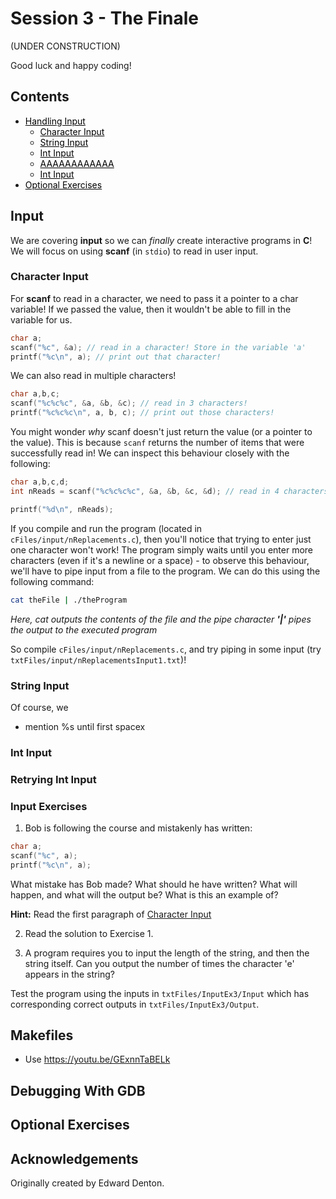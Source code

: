 # Session 3 - The Finale

(UNDER CONSTRUCTION)


Good luck and happy coding!

## Contents 

- <a href="#Input" style="color: black;"> Handling Input </a>
    - <a href="#CharInput" style="color: black;"> Character Input </a>
    - <a href="#StringInput" style="color: black;"> String Input </a>
    - <a href="#IntInput" style="color: black;"> Int Input </a>
    - <a href="#RetryIntInput" style="color: black;"> AAAAAAAAAAAA </a>
    - <a href="#InputExercises" style="color: black;"> Int Input </a>
- <a href="#Optional" style="color: black;"> Optional Exercises </a>

## <a name="Input"> Input </a>

We are covering **input** so we can *finally* create interactive programs in **C**! We will focus on using **scanf** (in `stdio`) to read in user input. 

### <a name="CharInput"> Character Input </a>

For **scanf** to read in a character, we need to pass it a pointer to a char variable! If we passed the value, then it wouldn't be able to fill in the variable for us. 

```c
char a;
scanf("%c", &a); // read in a character! Store in the variable 'a'
printf("%c\n", a); // print out that character!
``` 

We can also read in multiple characters! 

```c
char a,b,c;
scanf("%c%c%c", &a, &b, &c); // read in 3 characters!
printf("%c%c%c\n", a, b, c); // print out those characters!
```

You might wonder *why* scanf doesn't just return the value (or a pointer to the value). This is because `scanf` returns the number of items that were successfully read in! We can inspect this behaviour closely with the following: 

```c
char a,b,c,d;
int nReads = scanf("%c%c%c%c", &a, &b, &c, &d); // read in 4 characters!

printf("%d\n", nReads);
```

If you compile and run the program (located in `cFiles/input/nReplacements.c`), then you'll notice that trying to enter just one character won't work! The program simply waits until you enter more characters (even if it's a newline or a space) - to observe this behaviour, we'll have to pipe input from a file to the program. We can do this using the following command:

```bash
cat theFile | ./theProgram
```
*Here, cat outputs the contents of the file and the pipe character **'|'** pipes the output to the executed program*

So compile `cFiles/input/nReplacements.c`, and try piping in some input (try `txtFiles/input/nReplacementsInput1.txt`)! 

### <a name="StringInput"> String Input </a>

Of course, we 

- mention %s until first spacex

### <a name="IntInput"> Int Input </a>

### <a name="RetryIntInput"> Retrying Int Input </a>


### <a name="InputExercises"> Input Exercises </a>

1) Bob is following the course and mistakenly has written: 
```c
char a;
scanf("%c", a);
printf("%c\n", a);
```

What mistake has Bob made? What should he have written? What will happen, and what will the output be? What is this an example of? 

**Hint:** Read the first paragraph of <a href="#CharInput"> Character Input </a>

2) Read the solution to Exercise 1. 

3) A program requires you to input the length of the string, and then the string itself. Can you output the number of times the character 'e' appears in the string? 

Test the program using the inputs in `txtFiles/InputEx3/Input` which has corresponding correct outputs in `txtFiles/InputEx3/Output`.

## <a name="Makefiles"> Makefiles </a>

- Use https://youtu.be/GExnnTaBELk 

## <a name="Debugging"> Debugging With GDB </a>


## <a name="OptionalExercises"> Optional Exercises </a> 


## Acknowledgements

Originally created by Edward Denton. 
